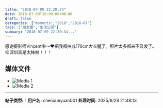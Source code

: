 ```yaml
---
title: "2018-07-09 22:20:34"
date: 2018-07-09T10:00:00+08:00
draft: false
categories: ["moments","2018","2018-07"]
tags: ["朋友圈","生活记录"]
summary: "2018-07-09 22:20:34..."
---
```


感谢摄影师Vincent啦～❤️把我都拍成170cm大长腿了。照片太多都来不及发了。😝深圳真是太棒啦！！！

## 媒体文件

- ![Media 1](/Moments/photos/2018-07-09/201807092220340.jpg)
- ![Media 2](/Moments/photos/2018-07-09/201807092220341.jpg)

---

**帖子类型:** 1
**用户名:** chenxueyuan001
**处理时间:** 2025/8/28 21:48:13